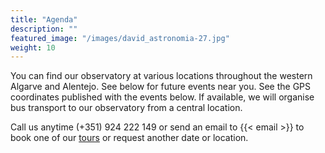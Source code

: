 ```yaml
---
title: "Agenda"
description: ""
featured_image: "/images/david_astronomia-27.jpg"
weight: 10
---
```


You can find our observatory at various locations throughout the western Algarve and Alentejo. See below for future events near you.
See the GPS coordinates published with the events below. If available, we will organise bus transport to our observatory from a central location.

Call us anytime (+351) 924 222 149 or send an email to {{< email >}} to book one of our [tours](/tours) or request another date or location.
